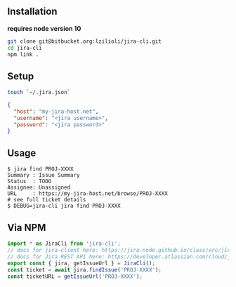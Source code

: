 
## Installation

**requires node version 10**

```bash
git clone git@bitbucket.org:lzilioli/jira-cli.git
cd jira-cli
npm link .
```

## Setup

```bash
touch `~/.jira.json`
```

```json
{
  "host": "my-jira-host.net",
  "username": "<jira username>",
  "password": "<jira password>"
}
```

## Usage

```
$ jira find PROJ-XXXX
Summary : Issue Summary
Status  : TODO
Assignee: Unassigned
URL     : https://my-jira-host.net/browse/PROJ-XXXX
# see full ticket details
$ DEBUG=jira-cli jira find PROJ-XXXX
```

## Via NPM

```typescript
import * as JiraCli from 'jira-cli';
// docs for jira-client here: https://jira-node.github.io/class/src/jira.js~JiraApi.html
// docs for Jira REST API here: https://developer.atlassian.com/cloud/jira/platform/rest/v3/
export const { jira, getIssueUrl } = JiraCli();
const ticket = await jira.findIssue('PROJ-XXXX');
const ticketURL = getIssueUrl('PROJ-XXXX');
```
